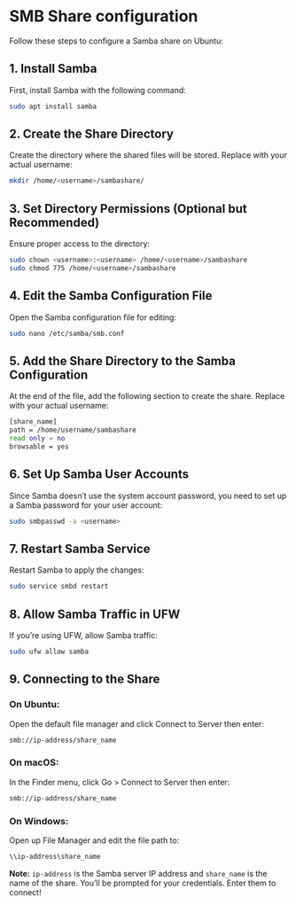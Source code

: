 # SMB Share configuration

Follow these steps to configure a Samba share on Ubuntu:

## 1. Install Samba  
First, install Samba with the following command:
```bash
sudo apt install samba
```
## 2. Create the Share Directory  
Create the directory where the shared files will be stored. Replace <username> with your actual username:
```bash
mkdir /home/<username>/sambashare/
```
## 3. Set Directory Permissions (Optional but Recommended)  
Ensure proper access to the directory:
```bash
sudo chown <username>:<username> /home/<username>/sambashare
sudo chmod 775 /home/<username>/sambashare
```
## 4. Edit the Samba Configuration File  
Open the Samba configuration file for editing:
```bash
sudo nano /etc/samba/smb.conf
```
## 5. Add the Share Directory to the Samba Configuration  
At the end of the file, add the following section to create the share. Replace <username> with your actual username:
```bash
[share_name]
path = /home/username/sambashare
read only = no
browsable = yes
```
## 6. Set Up Samba User Accounts  
Since Samba doesn’t use the system account password, you need to set up a Samba password for your user account:
```bash
sudo smbpasswd -a <username>
```
## 7. Restart Samba Service  
Restart Samba to apply the changes:
```bash
sudo service smbd restart
```
## 8. Allow Samba Traffic in UFW  
If you’re using UFW, allow Samba traffic:
```bash
sudo ufw allow samba
```
## 9. Connecting to the Share 
### On Ubuntu:  
Open the default file manager and click Connect to Server then enter:   
```bash
smb://ip-address/share_name
```
### On macOS:  
In the Finder menu, click Go > Connect to Server then enter:
```bash
smb://ip-address/share_name
```
### On Windows:  
Open up File Manager and edit the file path to:
```bash
\\ip-address\share_name
```
**Note:** `ip-address` is the Samba server IP address and `share_name` is the name of the share. You’ll be prompted for your credentials. Enter them to connect!